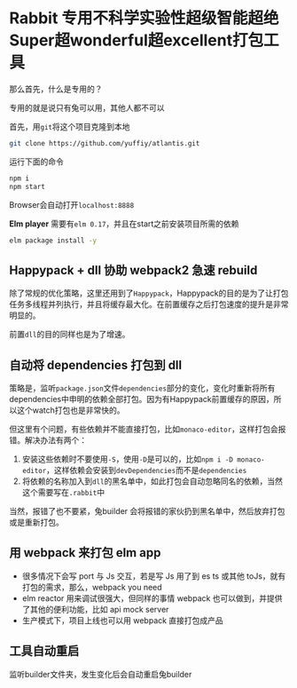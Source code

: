 # Rabbit 专用不科学实验性超级智能超绝Super超wonderful超excellent打包工具

那么首先，什么是专用的？

专用的就是说只有兔可以用，其他人都不可以

首先，用`git`将这个项目克隆到本地

```sh
git clone https://github.com/yuffiy/atlantis.git
```

运行下面的命令

```sh
npm i
npm start
```

Browser会自动打开`localhost:8888`

**Elm player** 需要有`elm 0.17`，并且在start之前安装项目所需的依赖

```sh
elm package install -y
```

## Happypack + dll 协助 webpack2 急速 rebuild

除了常规的优化策略，这里还用到了`Happypack`，Happypack的目的是为了让打包任务多线程并列执行，并且将缓存最大化。在前置缓存之后打包速度的提升是非常明显的。

前置`dll`的目的同样也是为了增速。

## 自动将 dependencies 打包到 dll

策略是，监听`package.json`文件`dependencies`部分的变化，变化时重新将所有dependencies中申明的依赖全部打包。因为有Happypack前置缓存的原因，所以这个watch打包也是非常快的。

但这里有个问题，有些依赖并不能直接打包，比如`monaco-editor`，这样打包会报错。解决办法有两个：

1. 安装这些依赖时不要使用`-S`，使用`-D`是可以的，比如`npm i -D monaco-editor`，这样依赖会安装到`devDependencies`而不是`dependencies`
2. 将依赖的名称加入到`dll`的黑名单中，如此打包会自动忽略同名的依赖，当然这个需要写在`.rabbit`中

当然，报错了也不要紧，兔builder 会将报错的家伙扔到黑名单中，然后放弃打包或是重新打包。

## 用 webpack 来打包 elm app

* 很多情况下会写 port 与 Js 交互，若是写 Js 用了到 es ts 或其他 toJs，就有打包的需求，那么，webpack you need
* elm reactor 用来调试很强大，但同样的事情 webpack 也可以做到，并提供了其他的便利功能，比如 api mock server
* 生产模式下，项目上线也可以用 webpack 直接打包成产品

## 工具自动重启

监听builder文件夹，发生变化后会自动重启兔builder
